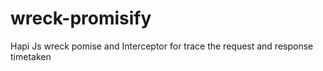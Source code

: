 # wreck-promisify
Hapi Js wreck pomise and Interceptor for trace the request and response timetaken
